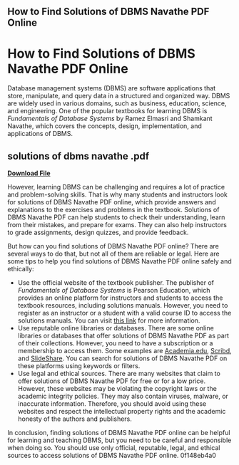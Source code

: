 ## How to Find Solutions of DBMS Navathe PDF Online

  
# How to Find Solutions of DBMS Navathe PDF Online
 
Database management systems (DBMS) are software applications that store, manipulate, and query data in a structured and organized way. DBMS are widely used in various domains, such as business, education, science, and engineering. One of the popular textbooks for learning DBMS is *Fundamentals of Database Systems* by Ramez Elmasri and Shamkant Navathe, which covers the concepts, design, implementation, and applications of DBMS.
 
## solutions of dbms navathe .pdf


[**Download File**](https://www.google.com/url?q=https%3A%2F%2Fblltly.com%2F2tKvvE&sa=D&sntz=1&usg=AOvVaw3zNFVioPFUQAZg1ncp4II4)

 
However, learning DBMS can be challenging and requires a lot of practice and problem-solving skills. That is why many students and instructors look for solutions of DBMS Navathe PDF online, which provide answers and explanations to the exercises and problems in the textbook. Solutions of DBMS Navathe PDF can help students to check their understanding, learn from their mistakes, and prepare for exams. They can also help instructors to grade assignments, design quizzes, and provide feedback.
 
But how can you find solutions of DBMS Navathe PDF online? There are several ways to do that, but not all of them are reliable or legal. Here are some tips to help you find solutions of DBMS Navathe PDF online safely and ethically:
 
- Use the official website of the textbook publisher. The publisher of *Fundamentals of Database Systems* is Pearson Education, which provides an online platform for instructors and students to access the textbook resources, including solutions manuals. However, you need to register as an instructor or a student with a valid course ID to access the solutions manuals. You can visit [this link](https://www.pearson.com/us/higher-education/program/Elmasri-Fundamentals-of-Database-Systems-7th-Edition/PGM334726.html) for more information.
- Use reputable online libraries or databases. There are some online libraries or databases that offer solutions of DBMS Navathe PDF as part of their collections. However, you need to have a subscription or a membership to access them. Some examples are [Academia.edu](https://www.academia.edu/), [Scribd](https://www.scribd.com/), and [SlideShare](https://www.slideshare.net/). You can search for solutions of DBMS Navathe PDF on these platforms using keywords or filters.
- Use legal and ethical sources. There are many websites that claim to offer solutions of DBMS Navathe PDF for free or for a low price. However, these websites may be violating the copyright laws or the academic integrity policies. They may also contain viruses, malware, or inaccurate information. Therefore, you should avoid using these websites and respect the intellectual property rights and the academic honesty of the authors and publishers.

In conclusion, finding solutions of DBMS Navathe PDF online can be helpful for learning and teaching DBMS, but you need to be careful and responsible when doing so. You should use only official, reputable, legal, and ethical sources to access solutions of DBMS Navathe PDF online.
 0f148eb4a0
